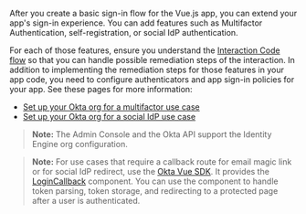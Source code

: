 After you create a basic sign-in flow for the Vue.js app, you can extend your app's sign-in experience. You can add features such as Multifactor Authentication, self-registration, or social IdP authentication.

For each of those features, ensure you understand the [Interaction Code flow](/docs/guides/implement-grant-type/interactioncode/main/#interaction-code-flow) so that you can handle possible remediation steps of the interaction. In addition to implementing the remediation steps for those features in your app code, you need to configure authenticators and app sign-in policies for your app. See these pages for more information:

* [Set up your Okta org for a multifactor use case](/docs/guides/set-up-org/#set-up-your-okta-org-for-a-multifactor-use-case)
* [Set up your Okta org for a social IdP use case](/docs/guides/oie-embedded-common-org-setup/nodejs/main/#set-up-your-okta-org-for-a-social-idp-use-case)

> **Note:** The Admin Console and the Okta API support the Identity Engine org configuration.

> **Note:** For use cases that require a callback route for email magic link or for social IdP redirect, use the [Okta Vue SDK](https://github.com/okta/okta-vue). It provides the [LoginCallback](https://github.com/okta/okta-vue#use-the-logincallback-component) component. You can use the component to handle token parsing, token storage, and redirecting to a protected page after a user is authenticated.
